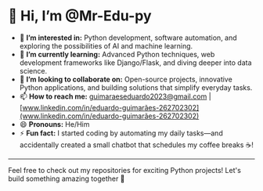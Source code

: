 # 👋 Hi, I’m @Mr-Edu-py

- 👀 **I’m interested in:** Python development, software automation, and exploring the possibilities of AI and machine learning.  
- 🌱 **I’m currently learning:** Advanced Python techniques, web development frameworks like Django/Flask, and diving deeper into data science.  
- 💞️ **I’m looking to collaborate on:** Open-source projects, innovative Python applications, and building solutions that simplify everyday tasks.  
- 📫 **How to reach me:** [guimaraeseduardo2023@gmail.com](mailto:guimaraeseduardo2023@gmail.com) | [www.linkedin.com/in/eduardo-guimarães-262702302](www.linkedin.com/in/eduardo-guimarães-262702302)  
- 😄 **Pronouns:** He/Him  
- ⚡ **Fun fact:** I started coding by automating my daily tasks—and accidentally created a small chatbot that schedules my coffee breaks ☕!  

---

Feel free to check out my repositories for exciting Python projects! Let's build something amazing together 🚀


<!---
Mr-Edu-py/Mr-Edu-py is a ✨ special ✨ repository because its `README.md` (this file) appears on your GitHub profile.
You can click the Preview link to take a look at your changes.
--->
